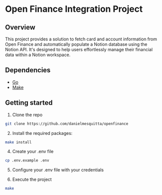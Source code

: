 # Open Finance Integration Project

## Overview

This project provides a solution to fetch card and account information from Open Finance and automatically populate a Notion database using the Notion API. It's designed to help users effortlessly manage their financial data within a Notion workspace.

## Dependencies

- [Go](https://go.dev/)
- [Make](https://sp21.datastructur.es/materials/guides/make-install.html)

## Getting started

1. Clone the repo

```bash
git clone https://github.com/danielmesquitta/openfinance

```

2. Install the required packages:

```bash
make install
```

4. Create your .env file

```bash
cp .env.example .env
```

5. Configure your .env file with your credentials

6. Execute the project

```bash
make
```
